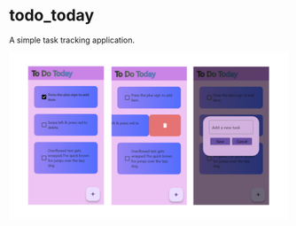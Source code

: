 # todo_today

A simple task tracking application.

![alt text](https://github.com/Engi-Works/To-Do-Today/blob/master/demo.jpg)
